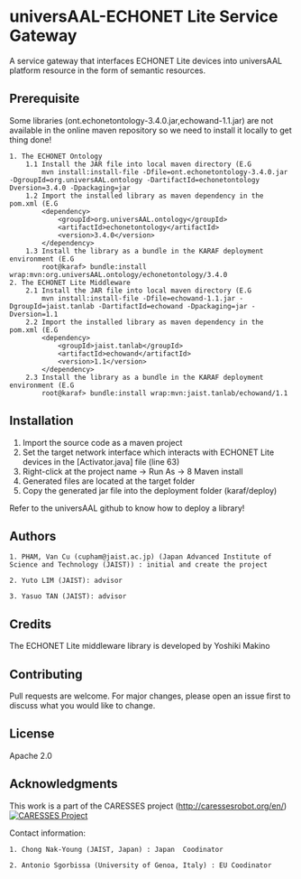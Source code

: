 # universAAL-ECHONET Lite Service Gateway
A service gateway that interfaces ECHONET Lite devices into universAAL platform resource in the form of semantic resources.

## Prerequisite
Some libraries (ont.echonetontology-3.4.0.jar,echowand-1.1.jar) are not available in the online maven repository so we need to install it locally to get thing done!


	1. The ECHONET Ontology
		1.1 Install the JAR file into local maven directory (E.G
			mvn install:install-file -Dfile=ont.echonetontology-3.4.0.jar -DgroupId=org.universAAL.ontology -DartifactId=echonetontology Dversion=3.4.0 -Dpackaging=jar
		1.2 Import the installed library as maven dependency in the pom.xml (E.G
			<dependency>
				<groupId>org.universAAL.ontology</groupId>
				<artifactId>echonetontology</artifactId>
				<version>3.4.0</version>
			</dependency>
		1.3 Install the library as a bundle in the KARAF deployment environment (E.G
			root@karaf> bundle:install wrap:mvn:org.universAAL.ontology/echonetontology/3.4.0
	2. The ECHONET Lite Middleware
		2.1 Install the JAR file into local maven directory (E.G
			mvn install:install-file -Dfile=echowand-1.1.jar -DgroupId=jaist.tanlab -DartifactId=echowand -Dpackaging=jar -Dversion=1.1
		2.2 Import the installed library as maven dependency in the pom.xml (E.G
			<dependency>
				<groupId>jaist.tanlab</groupId>
				<artifactId>echowand</artifactId>
				<version>1.1</version>
     		</dependency>
     	2.3 Install the library as a bundle in the KARAF deployment environment (E.G
     		root@karaf> bundle:install wrap:mvn:jaist.tanlab/echowand/1.1

## Installation
1. Import the source code as a maven project
2. Set the target network interface which interacts with ECHONET Lite devices in the [Activator.java] file (line 63) 
3. Right-click at the project name -> Run As -> 8 Maven install
4. Generated files are located at the target folder
5. Copy the generated jar file into the deployment folder (karaf/deploy)

Refer to the universAAL github to know how to deploy a library!

## Authors
	1. PHAM, Van Cu (cupham@jaist.ac.jp) (Japan Advanced Institute of Science and Technology (JAIST)) : initial and create the project
	
	2. Yuto LIM (JAIST): advisor 
	
	3. Yasuo TAN (JAIST): advisor

## Credits
The ECHONET Lite middleware library is developed by Yoshiki Makino

## Contributing
Pull requests are welcome. For major changes, please open an issue first to discuss what you would like to change.

## License 
Apache 2.0 

## Acknowledgments
This work is a part of the CARESSES project (http://caressesrobot.org/en/)
<a href="http://caressesrobot.org/en/"><img src="http://caressesrobot.org/en/wp-content/themes/caresses/assets/media/logo-caresses.gif" title="CARESSES Project" alt="CARESSES Project"></a>

Contact information:

	1. Chong Nak-Young (JAIST, Japan) : Japan  Coodinator 
	
	2. Antonio Sgorbissa (University of Genoa, Italy) : EU Coodinator
